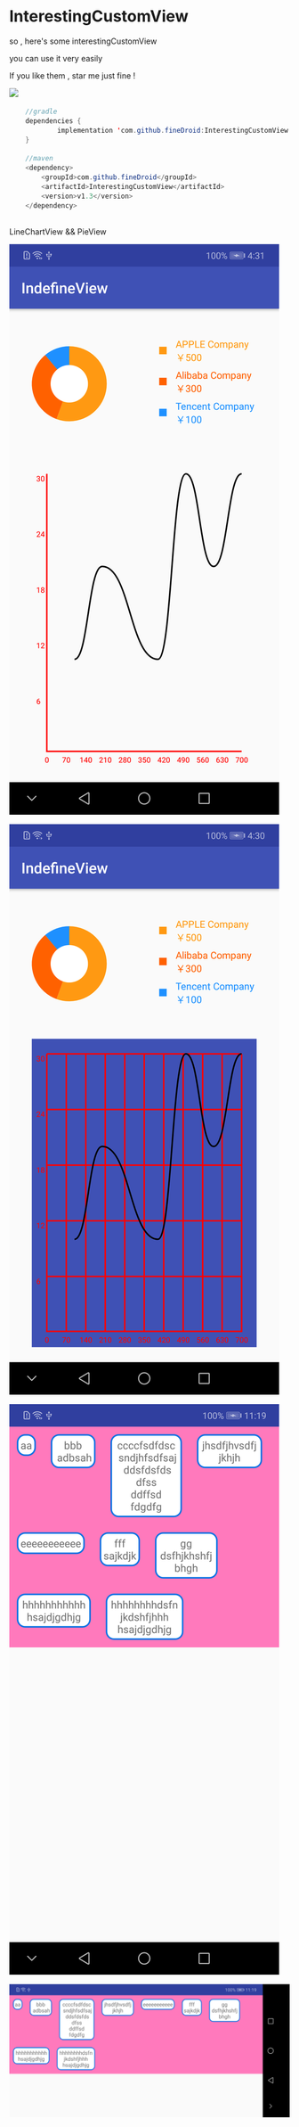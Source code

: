 

# InterestingCustomView

so , here's some interestingCustomView

you can use it very easily

If you like them , star me just fine !

[![](https://jitpack.io/v/fineDroid/InterestingCustomView.svg)](https://jitpack.io/#fineDroid/InterestingCustomView)


```java
	//gradle
	dependencies {
	        implementation 'com.github.fineDroid:InterestingCustomView:v1.3'
	}
	
	//maven
	<dependency>
	    <groupId>com.github.fineDroid</groupId>
	    <artifactId>InterestingCustomView</artifactId>
	    <version>v1.3</version>
	</dependency>
	

```





LineChartView && PieView 

![](https://github.com/fineDroid/MyImageResources/blob/master/device-2018-10-26-163105.png)


![](https://github.com/fineDroid/MyImageResources/blob/master/device-2018-10-26-163006.png)



![](https://github.com/fineDroid/MyImageResources/blob/master/device-2018-11-05-111929.png)



![](https://github.com/fineDroid/MyImageResources/blob/master/device-2018-11-05-111938.png)



